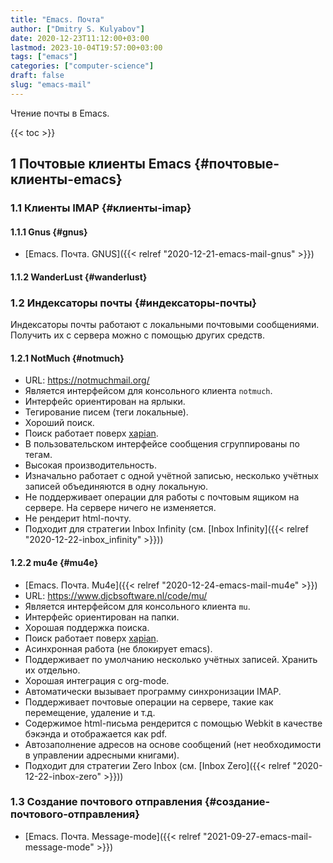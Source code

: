 ```yaml
---
title: "Emacs. Почта"
author: ["Dmitry S. Kulyabov"]
date: 2020-12-23T11:12:00+03:00
lastmod: 2023-10-04T19:57:00+03:00
tags: ["emacs"]
categories: ["computer-science"]
draft: false
slug: "emacs-mail"
---
```


Чтение почты в Emacs.

<!--more-->

{{< toc >}}


## <span class="section-num">1</span> Почтовые клиенты Emacs {#почтовые-клиенты-emacs}


### <span class="section-num">1.1</span> Клиенты IMAP {#клиенты-imap}


#### <span class="section-num">1.1.1</span> Gnus {#gnus}

-   [Emacs. Почта. GNUS]({{< relref "2020-12-21-emacs-mail-gnus" >}})


#### <span class="section-num">1.1.2</span> WanderLust {#wanderlust}


### <span class="section-num">1.2</span> Индексаторы почты {#индексаторы-почты}

Индексаторы почты работают с локальными почтовыми
сообщениями. Получить их с сервера можно с помощью других средств.


#### <span class="section-num">1.2.1</span> NotMuch {#notmuch}

-   URL: <https://notmuchmail.org/>
-   Является интерфейсом для консольного клиента `notmuch`.
-   Интерфейс ориентирован на ярлыки.
-   Тегирование писем (теги локальные).
-   Хороший поиск.
-   Поиск работает поверх [xapian](https://xapian.org/).
-   В пользовательском интерфейсе сообщения сгруппированы по тегам.
-   Высокая производительность.
-   Изначально работает с одной учётной записью, несколько учётных записей объединяются в одну локальную.
-   Не поддерживает операции для работы с почтовым ящиком на сервере. На сервере ничего не изменяется.
-   Не рендерит html-почту.
-   Подходит для стратегии Inbox Infinity (см. [Inbox Infinity]({{< relref "2020-12-22-inbox_infinity" >}}))


#### <span class="section-num">1.2.2</span> mu4e {#mu4e}

-   [Emacs. Почта. Mu4e]({{< relref "2020-12-24-emacs-mail-mu4e" >}})
-   URL: <https://www.djcbsoftware.nl/code/mu/>
-   Является интерфейсом для консольного клиента `mu`.
-   Интерфейс ориентирован на папки.
-   Хорошая поддержка поиска.
-   Поиск работает поверх [xapian](https://xapian.org/).
-   Асинхронная работа (не блокирует emacs).
-   Поддерживает по умолчанию несколько учётных записей. Хранить их отдельно.
-   Хорошая интеграция с org-mode.
-   Автоматически вызывает программу синхронизации IMAP.
-   Поддерживает почтовые операции на сервере, такие как перемещение, удаление и т.д.
-   Содержимое html-письма рендерится с помощью Webkit в качестве бэкэнда и отображается как pdf.
-   Автозаполнение адресов на основе сообщений (нет необходимости в управлении адресными книгами).
-   Подходит для стратегии Zero Inbox (см. [Inbox Zero]({{< relref "2020-12-22-inbox-zero" >}}))


### <span class="section-num">1.3</span> Создание почтового отправления {#создание-почтового-отправления}

-   [Emacs. Почта. Message-mode]({{< relref "2021-09-27-emacs-mail-message-mode" >}})
